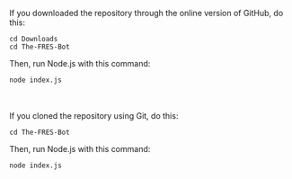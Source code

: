 If you downloaded the repository through the online version of GitHub, do this:
```
cd Downloads
cd The-FRES-Bot
```
Then, run Node.js with this command:
```
node index.js
```
\
\
If you cloned the repository using Git, do this:
```
cd The-FRES-Bot
```
Then, run Node.js with this command:
```
node index.js
```
